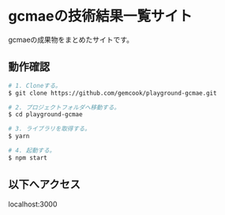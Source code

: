 # gcmaeの技術結果一覧サイト
gcmaeの成果物をまとめたサイトです。

## 動作確認

```bash
# 1. Cloneする。
$ git clone https://github.com/gemcook/playground-gcmae.git

# 2. プロジェクトフォルダへ移動する。
$ cd playground-gcmae

# 3. ライブラリを取得する。
$ yarn

# 4. 起動する。
$ npm start
```

## 以下へアクセス

localhost:3000

